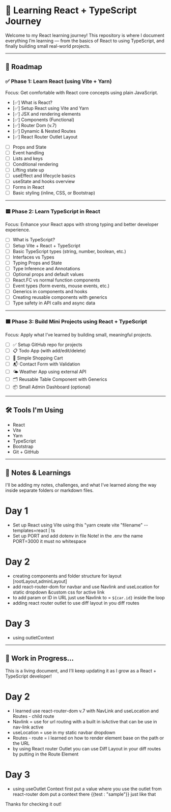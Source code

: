 # 🚀 Learning React + TypeScript Journey

Welcome to my React learning journey! This repository is where I document everything I’m learning — from the basics of React to using TypeScript, and finally building small real-world projects.

---

## 🧭 Roadmap

### ✅ Phase 1: Learn React (using Vite + Yarn)
Focus: Get comfortable with React core concepts using plain JavaScript.

- [✅] What is React?
- [✅] Setup React using Vite and Yarn
- [✅] JSX and rendering elements
- [✅] Components (Functional)
- [✅] Router Dom (v.7)
- [✅] Dynamic & Nested Routes
- [✅] React Router Outlet Layout
- [ ] Props and State
- [ ] Event handling
- [ ] Lists and keys
- [ ] Conditional rendering
- [ ] Lifting state up
- [ ] useEffect and lifecycle basics
- [ ] useState and hooks overview
- [ ] Forms in React
- [ ] Basic styling (inline, CSS, or Bootstrap)

---

### 🟨 Phase 2: Learn TypeScript in React
Focus: Enhance your React apps with strong typing and better developer experience.

- [ ] What is TypeScript?
- [ ] Setup Vite + React + TypeScript
- [ ] Basic TypeScript types (string, number, boolean, etc.)
- [ ] Interfaces vs Types
- [ ] Typing Props and State
- [ ] Type Inference and Annotations
- [ ] Optional props and default values
- [ ] React.FC vs normal function components
- [ ] Event types (form events, mouse events, etc.)
- [ ] Generics in components and hooks
- [ ] Creating reusable components with generics
- [ ] Type safety in API calls and async data

---

### 🟩 Phase 3: Build Mini Projects using React + TypeScript
Focus: Apply what I’ve learned by building small, meaningful projects.

- [ ] ✅ Setup GitHub repo for projects
- [ ] 📋 Todo App (with add/edit/delete)
- [ ] 🛒 Simple Shopping Cart
- [ ] 📬 Contact Form with Validation
- [ ] 🌤️ Weather App using external API
- [ ] 🗂️ Reusable Table Component with Generics
- [ ] 📦 Small Admin Dashboard (optional)

---

## 🛠️ Tools I'm Using

- React
- Vite
- Yarn
- TypeScript
- Bootstrap
- Git + GitHub

---

## 🧠 Notes & Learnings

I'll be adding my notes, challenges, and what I’ve learned along the way inside separate folders or markdown files.


# Day 1
- Set up React using Vite using this "yarn create vite "filename" --templates=react | ts
- Set up PORT and add dotenv in file Note! in the .env the name PORT=3000 it must no whitespace
# Day 2
- creating components and folder structure for layout [rootLayout,adminLayout]
- add react-router-dom for navbar and use Navlink and useLocation for static dropdown &custom css for active link
- to add param or ID in URL just use Navlink to = `${car.id}` inside the loop
- adding react router outlet to use diff layout in you diff routes
# Day 3
- using outletContext


---

## 🚧 Work in Progress...

This is a living document, and I’ll keep updating it as I grow as a React + TypeScript developer!
# Day 2
- I learned use react-router-dom v.7 with NavLink and useLocation and Routes - child route
- Navlink = use for url routing with a built in isActive that can be use in nav-link active
- useLocation = use in my static navbar dropdown
- Routes - route = i learned on how to render element base on the path or the URL
- by using React router Outlet you can use Diff Layout in your diff routes by putting in the Route Element

# Day 3
- using useOutlet Context first put a value where you use the outlet from react-router dom put a context there {{test : "sample"}} just like that

Thanks for checking it out!
